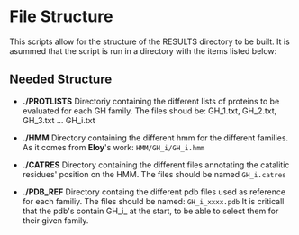 # File Structure

This scripts allow for the structure of the RESULTS directory to be built. It is asummed that the script is run in a directory with the items listed below:

## Needed Structure

* **./PROTLISTS**
Directoriy containing the different lists of proteins to be evaluated for each GH family. The files shoud be: GH_1.txt, GH_2.txt, GH_3.txt ... GH_i.txt

* **./HMM**
Directory containing the different hmm for the different families. As it comes from **Eloy**'s work: ```HMM/GH_i/GH_i.hmm```

* **./CATRES**
Directory containing the different files annotating the catalitic residues' position on the HMM. The files should be named ```GH_i.catres```

* **./PDB_REF**
Directory containg the different pdb files used as reference for each familiy. The files should be named: ```GH_i_xxxx.pdb```
It is criticall that the pdb's contain GH_i_ at the start, to be able to select them for their given family.
